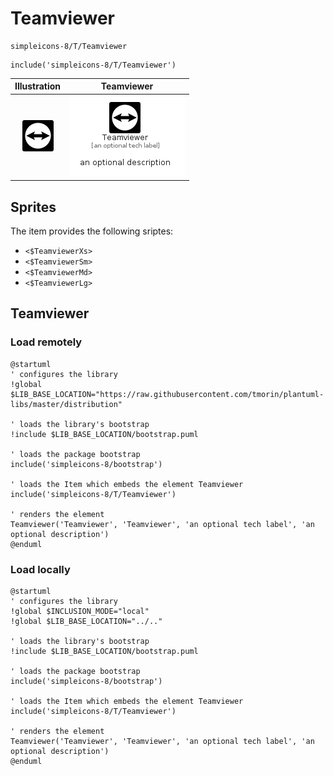 # Teamviewer


```text
simpleicons-8/T/Teamviewer
```

```text
include('simpleicons-8/T/Teamviewer')
```



| Illustration | Teamviewer |
| :---: | :---: |
| ![illustration for Illustration](../../simpleicons-8/T/Teamviewer.png) | ![illustration for Teamviewer](../../simpleicons-8/T/Teamviewer.Local.png) |



## Sprites
The item provides the following sriptes:

- `<$TeamviewerXs>`
- `<$TeamviewerSm>`
- `<$TeamviewerMd>`
- `<$TeamviewerLg>`





## Teamviewer

### Load remotely
```plantuml
@startuml
' configures the library
!global $LIB_BASE_LOCATION="https://raw.githubusercontent.com/tmorin/plantuml-libs/master/distribution"

' loads the library's bootstrap
!include $LIB_BASE_LOCATION/bootstrap.puml

' loads the package bootstrap
include('simpleicons-8/bootstrap')

' loads the Item which embeds the element Teamviewer
include('simpleicons-8/T/Teamviewer')

' renders the element
Teamviewer('Teamviewer', 'Teamviewer', 'an optional tech label', 'an optional description')
@enduml
```

### Load locally
```plantuml
@startuml
' configures the library
!global $INCLUSION_MODE="local"
!global $LIB_BASE_LOCATION="../.."

' loads the library's bootstrap
!include $LIB_BASE_LOCATION/bootstrap.puml

' loads the package bootstrap
include('simpleicons-8/bootstrap')

' loads the Item which embeds the element Teamviewer
include('simpleicons-8/T/Teamviewer')

' renders the element
Teamviewer('Teamviewer', 'Teamviewer', 'an optional tech label', 'an optional description')
@enduml
```

